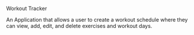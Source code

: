 Workout Tracker

An Application that allows a user to create a workout schedule where they can view, add, edit, and delete exercises and workout days.
